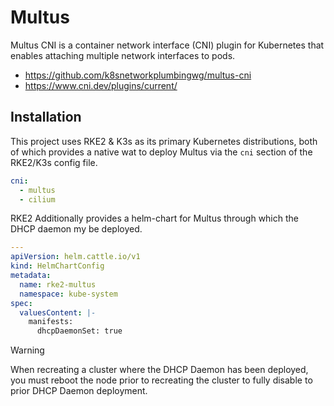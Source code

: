 # Multus

Multus CNI is a container network interface (CNI) plugin for Kubernetes that enables attaching multiple network interfaces to pods. 

- https://github.com/k8snetworkplumbingwg/multus-cni
- https://www.cni.dev/plugins/current/

## Installation

This project uses RKE2 & K3s as its primary Kubernetes distributions, both of which provides a native wat to deploy Multus via the `cni` section of the RKE2/K3s config file.

```yaml
cni:
  - multus
  - cilium
```

RKE2 Additionally provides a helm-chart for Multus through which the DHCP daemon my be deployed.

```yaml
---
apiVersion: helm.cattle.io/v1
kind: HelmChartConfig
metadata:
  name: rke2-multus
  namespace: kube-system
spec:
  valuesContent: |-
    manifests:
      dhcpDaemonSet: true
```

> [!WARNING] 
> When recreating a cluster where the DHCP Daemon has been deployed, you must reboot the node prior to recreating the cluster to fully disable to prior DHCP Daemon deployment.



